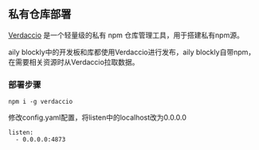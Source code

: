 



## 私有仓库部署
[Verdaccio](https://github.com/verdaccio/verdaccio) 是一个轻量级的私有 npm 仓库管理工具，用于搭建私有npm源。

aily blockly中的开发板和库都使用Verdaccio进行发布，aily blockly自带npm，在需要相关资源时从Verdaccio拉取数据。

### 部署步骤
```
npm i -g verdaccio
```
修改config.yaml配置，将listen中的localhost改为0.0.0.0

```
listen:
  - 0.0.0.0:4873
```

